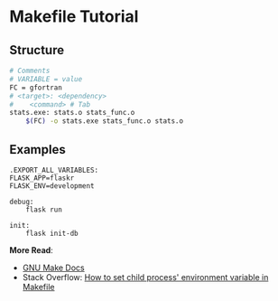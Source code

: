# Makefile Tutorial

## Structure

```bash
# Comments
# VARIABLE = value
FC = gfortran
# <target>: <dependency>
#    <command> # Tab
stats.exe: stats.o stats_func.o
    $(FC) -o stats.exe stats_func.o stats.o
```

## Examples

```make
.EXPORT_ALL_VARIABLES:
FLASK_APP=flaskr
FLASK_ENV=development

debug:
	flask run

init:
	flask init-db
```

**More Read**:

- [GNU Make Docs](https://www.gnu.org/software/make/manual/make.html)
- Stack Overflow: [How to set child process' environment variable in Makefile](https://stackoverflow.com/questions/23843106/how-to-set-child-process-environment-variable-in-makefile/23845391#23845391)
